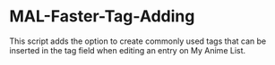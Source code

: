 # MAL-Faster-Tag-Adding
This script adds the option to create commonly used tags that can be inserted in the tag field when editing an entry on My Anime List.
